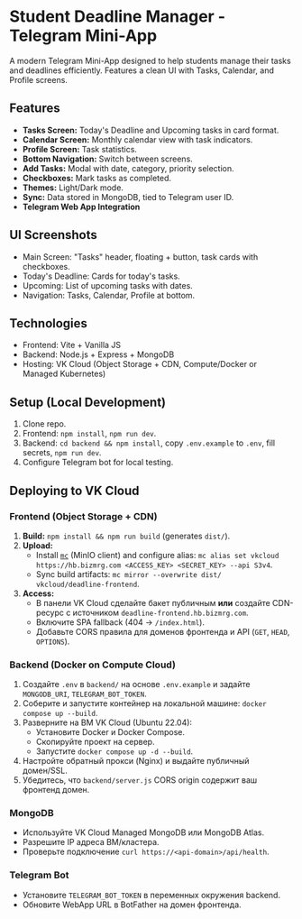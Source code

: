 # Student Deadline Manager - Telegram Mini-App

A modern Telegram Mini-App designed to help students manage their tasks and deadlines efficiently. Features a clean UI with Tasks, Calendar, and Profile screens.

## Features

- **Tasks Screen:** Today's Deadline and Upcoming tasks in card format.
- **Calendar Screen:** Monthly calendar view with task indicators.
- **Profile Screen:** Task statistics.
- **Bottom Navigation:** Switch between screens.
- **Add Tasks:** Modal with date, category, priority selection.
- **Checkboxes:** Mark tasks as completed.
- **Themes:** Light/Dark mode.
- **Sync:** Data stored in MongoDB, tied to Telegram user ID.
- **Telegram Web App Integration**

## UI Screenshots
- Main Screen: "Tasks" header, floating + button, task cards with checkboxes.
- Today's Deadline: Cards for today's tasks.
- Upcoming: List of upcoming tasks with dates.
- Navigation: Tasks, Calendar, Profile at bottom.

## Technologies
- Frontend: Vite + Vanilla JS
- Backend: Node.js + Express + MongoDB
- Hosting: VK Cloud (Object Storage + CDN, Compute/Docker or Managed Kubernetes)

## Setup (Local Development)
1. Clone repo.
2. Frontend: `npm install`, `npm run dev`.
3. Backend: `cd backend && npm install`, copy `.env.example` to `.env`, fill secrets, `npm run dev`.
4. Configure Telegram bot for local testing.

## Deploying to VK Cloud

### Frontend (Object Storage + CDN)
1. **Build:** `npm install && npm run build` (generates `dist/`).
2. **Upload:**
	- Install [`mc`](https://min.io/docs/minio/linux/reference/minio-mc.html) (MinIO client) and configure alias: `mc alias set vkcloud https://hb.bizmrg.com <ACCESS_KEY> <SECRET_KEY> --api S3v4`.
	- Sync build artifacts: `mc mirror --overwrite dist/ vkcloud/deadline-frontend`.
3. **Access:**
	- В панели VK Cloud сделайте бакет публичным **или** создайте CDN-ресурс с источником `deadline-frontend.hb.bizmrg.com`.
	- Включите SPA fallback (404 → `/index.html`).
	- Добавьте CORS правила для доменов фронтенда и API (`GET`, `HEAD`, `OPTIONS`).

### Backend (Docker on Compute Cloud)
1. Создайте `.env` в `backend/` на основе `.env.example` и задайте `MONGODB_URI`, `TELEGRAM_BOT_TOKEN`.
2. Соберите и запустите контейнер на локальной машине: `docker compose up --build`.
3. Разверните на ВМ VK Cloud (Ubuntu 22.04):
	- Установите Docker и Docker Compose.
	- Скопируйте проект на сервер.
	- Запустите `docker compose up -d --build`.
4. Настройте обратный прокси (Nginx) и выдайте публичный домен/SSL.
5. Убедитесь, что `backend/server.js` CORS origin содержит ваш фронтенд домен.

### MongoDB
- Используйте VK Cloud Managed MongoDB или MongoDB Atlas.
- Разрешите IP адреса ВМ/кластера.
- Проверьте подключение `curl https://<api-domain>/api/health`.

### Telegram Bot
- Установите `TELEGRAM_BOT_TOKEN` в переменных окружения backend.
- Обновите WebApp URL в BotFather на домен фронтенда.
